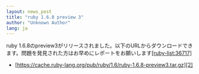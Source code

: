 ```yaml
---
layout: news_post
title: "ruby 1.6.8 preview 3"
author: "Unknown Author"
lang: ja
---
```


ruby 1.6.8のpreview3がリリースされました。以下のURLからダウンロードできます。問題を発見された方はお早めにレポートをお願いします[\[ruby-list:36717\]][1]

* [https://cache.ruby-lang.org/pub/ruby/1.6/ruby-1.6.8-preview3.tar.gz][2]

[1]: https://blade.ruby-lang.org/ruby-list/36717
[2]: https://cache.ruby-lang.org/pub/ruby/1.6/ruby-1.6.8-preview3.tar.gz
